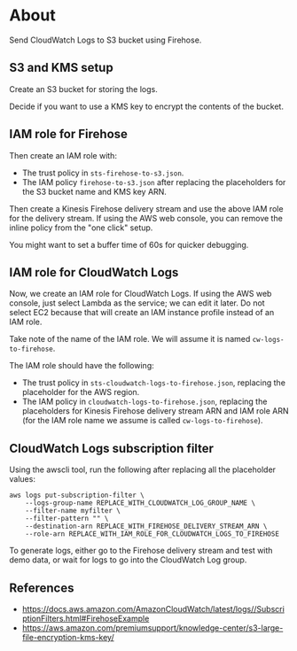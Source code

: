 # About

Send CloudWatch Logs to S3 bucket using Firehose.


## S3 and KMS setup

Create an S3 bucket for storing the logs.

Decide if you want to use a KMS key to encrypt the contents of the bucket.


## IAM role for Firehose

Then create an IAM role with:

- The trust policy in `sts-firehose-to-s3.json`.
- The IAM policy `firehose-to-s3.json` after replacing the placeholders for the S3 bucket name and KMS key ARN.

Then create a Kinesis Firehose delivery stream and use the above IAM role for the delivery stream. If using the AWS web console, you can remove the inline policy from the "one click" setup.

You might want to set a buffer time of 60s for quicker debugging.


## IAM role for CloudWatch Logs

Now, we create an IAM role for CloudWatch Logs. If using the AWS web console, just select Lambda as the service; we can edit it later. Do not select EC2 because that will create an IAM instance profile instead of an IAM role.

Take note of the name of the IAM role. We will assume it is named `cw-logs-to-firehose`.

The IAM role should have the following:

- The trust policy in `sts-cloudwatch-logs-to-firehose.json`, replacing the placeholder for the AWS region.
- The IAM policy in `cloudwatch-logs-to-firehose.json`, replacing the placeholders for Kinesis Firehose delivery stream ARN and IAM role ARN (for the IAM role name we assume is called `cw-logs-to-firehose`).


## CloudWatch Logs subscription filter

Using the awscli tool, run the following after replacing all the placeholder values:
```
aws logs put-subscription-filter \
	--logs-group-name REPLACE_WITH_CLOUDWATCH_LOG_GROUP_NAME \
	--filter-name myfilter \
	--filter-pattern "" \
	--destination-arn REPLACE_WITH_FIREHOSE_DELIVERY_STREAM_ARN \
	--role-arn REPLACE_WITH_IAM_ROLE_FOR_CLOUDWATCH_LOGS_TO_FIREHOSE
```

To generate logs, either go to the Firehose delivery stream and test with demo data, or wait for logs to go into the CloudWatch Log group.


## References

- https://docs.aws.amazon.com/AmazonCloudWatch/latest/logs//SubscriptionFilters.html#FirehoseExample
- https://aws.amazon.com/premiumsupport/knowledge-center/s3-large-file-encryption-kms-key/
